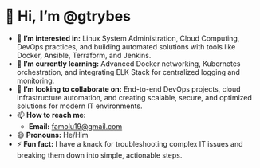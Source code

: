 # 👋 Hi, I’m @gtrybes

- 👀 **I’m interested in:** Linux System Administration, Cloud Computing, DevOps practices, and building automated solutions with tools like Docker, Ansible, Terraform, and Jenkins.
- 🌱 **I’m currently learning:** Advanced Docker networking, Kubernetes orchestration, and integrating ELK Stack for centralized logging and monitoring.
- 💞️ **I’m looking to collaborate on:** End-to-end DevOps projects, cloud infrastructure automation, and creating scalable, secure, and optimized solutions for modern IT environments.
- 📫 **How to reach me:** 
  - **Email:** [famolu19@gmail.com](mailto:famolu19@gmail.com)
- 😄 **Pronouns:** He/Him
- ⚡ **Fun fact:** I have a knack for troubleshooting complex IT issues and breaking them down into simple, actionable steps.
